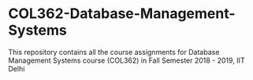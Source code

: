 # COL362-Database-Management-Systems
This repository contains all the course assignments for Database Management Systems course (COL362) in Fall Semester 2018 - 2019, IIT Delhi
